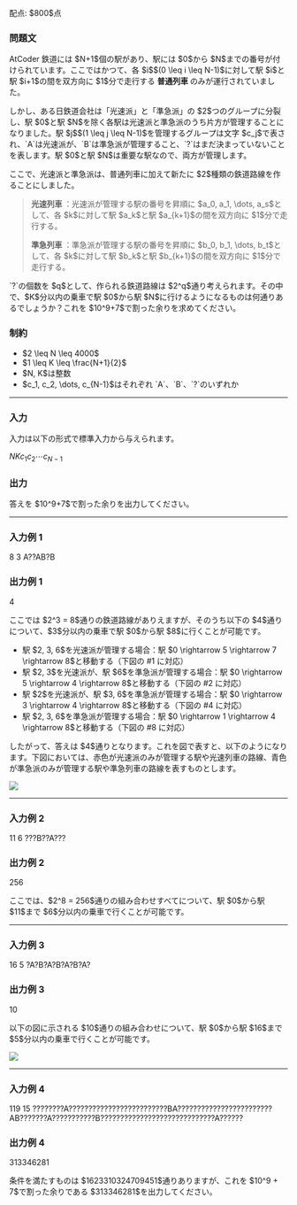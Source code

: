 
<div>

<span>

<span>

<p>
配点: $800$点
</p>

<div>

<section>

### **問題文**

<p>
AtCoder 鉄道には $N+1$個の駅があり、駅には $0$から $N$までの番号が付けられています。ここではかつて、各 $i$$(0 \leq i \leq N-1)$に対して駅 $i$と駅 $i+1$の間を双方向に $1$分で走行する 
<strong>
普通列車
</strong>
のみが運行されていました。
</p>

<p>
しかし、ある日鉄道会社は「光速派」と「準急派」の $2$つのグループに分裂し、駅 $0$と駅 $N$を除く各駅は光速派と準急派のうち片方が管理することになりました。駅 $j$$(1 \leq j \leq N-1)$を管理するグループは文字 $c_j$で表され、`A`は光速派が、`B`は準急派が管理すること、`?`はまだ決まっていないことを表します。駅 $0$と駅 $N$は重要な駅なので、両方が管理します。
</p>

<p>
ここで、光速派と準急派は、普通列車に加えて新たに $2$種類の鉄道路線を作ることにしました。
</p>

<blockquote>

<p>

<strong>
光速列車
</strong>
：光速派が管理する駅の番号を昇順に $a_0, a_1, \dots, a_s$として、各 $k$に対して駅 $a_k$と駅 $a_{k+1}$の間を双方向に $1$分で走行する。
</p>

<p>

<strong>
準急列車
</strong>
：準急派が管理する駅の番号を昇順に $b_0, b_1, \dots, b_t$として、各 $k$に対して駅 $b_k$と駅 $b_{k+1}$の間を双方向に $1$分で走行する。
</p>

</blockquote>

<p>
`?`の個数を $q$として、作られる鉄道路線は $2^q$通り考えられます。その中で、$K$分以内の乗車で駅 $0$から駅 $N$に行けるようになるものは何通りあるでしょうか？これを $10^9+7$で割った余りを求めてください。
</p>

</section>

</div>

<div>

<section>

### **制約**

<ul>

<li>
$2 \leq N \leq 4000$
</li>

<li>
$1 \leq K \leq \frac{N+1}{2}$
</li>

<li>
$N, K$は整数
</li>

<li>
$c_1, c_2, \dots, c_{N-1}$はそれぞれ `A`、`B`、`?`のいずれか
</li>

</ul>

</section>

</div>

---

<div>

<div>

<section>

### **入力**

<p>
入力は以下の形式で標準入力から与えられます。  
</p>

<div>

$N$$K$$c_1$$c_2$$\cdots$$c_{N-1}$
</div>

</section>

</div>

<div>

<section>

### **出力**

<p>
答えを $10^9+7$で割った余りを出力してください。
</p>

</section>

</div>

</div>

---

<div>

<section>

### **入力例 1**

<div>

8 3
A??AB?B

</div>

</section>

</div>

<div>

<section>

### **出力例 1**

<div>

4

</div>

<p>
ここでは $2^3 = 8$通りの鉄道路線がありえますが、そのうち以下の $4$通りについて、$3$分以内の乗車で駅 $0$から駅 $8$に行くことが可能です。
</p>

<ul>

<li>
駅 $2, 3, 6$を光速派が管理する場合：駅 $0 \rightarrow 5 \rightarrow 7 \rightarrow 8$と移動する（下図の #1 に対応）
</li>

<li>
駅 $2, 3$を光速派が、駅 $6$を準急派が管理する場合：駅 $0 \rightarrow 5 \rightarrow 4 \rightarrow 8$と移動する（下図の #2 に対応）
</li>

<li>
駅 $2$を光速派が、駅 $3, 6$を準急派が管理する場合：駅 $0 \rightarrow 3 \rightarrow 4 \rightarrow 8$と移動する（下図の #4 に対応）
</li>

<li>
駅 $2, 3, 6$を準急派が管理する場合：駅 $0 \rightarrow 1 \rightarrow 4 \rightarrow 8$と移動する（下図の #8 に対応）
</li>

</ul>

<p>
したがって、答えは $4$通りとなります。これを図で表すと、以下のようになります。下図においては、赤色が光速派のみが管理する駅や光速列車の路線、青色が準急派のみが管理する駅や準急列車の路線を表すものとします。
</p>

<p>

<img src="https://img.atcoder.jp/arc119/db3f88315c456535f7ce57116009c126.png">

</img>

</p>

</section>

</div>

---

<div>

<section>

### **入力例 2**

<div>

11 6
???B??A???

</div>

</section>

</div>

<div>

<section>

### **出力例 2**

<div>

256

</div>

<p>
ここでは、$2^8 = 256$通りの組み合わせすべてについて、駅 $0$から駅 $11$まで $6$分以内の乗車で行くことが可能です。
</p>

</section>

</div>

---

<div>

<section>

### **入力例 3**

<div>

16 5
?A?B?A?B?A?B?A?

</div>

</section>

</div>

<div>

<section>

### **出力例 3**

<div>

10

</div>

<p>
以下の図に示される $10$通りの組み合わせについて、駅 $0$から駅 $16$まで $5$分以内の乗車で行くことが可能です。
</p>

<p>

<img src="https://img.atcoder.jp/arc119/4b879e19b8c1cd7eac9d52eb0ea58e5c.png">

</img>

</p>

</section>

</div>

---

<div>

<section>

### **入力例 4**

<div>

119 15
????????A?????????????????????????BA????????????????????????AB???????A???????????B?????????????????????????????A??????

</div>

</section>

</div>

<div>

<section>

### **出力例 4**

<div>

313346281

</div>

<p>
条件を満たすものは $1623310324709451$通りありますが、これを $10^9 + 7$で割った余りである $313346281$を出力してください。
</p>

</section>

</div>

</span>

</span>

</div>
